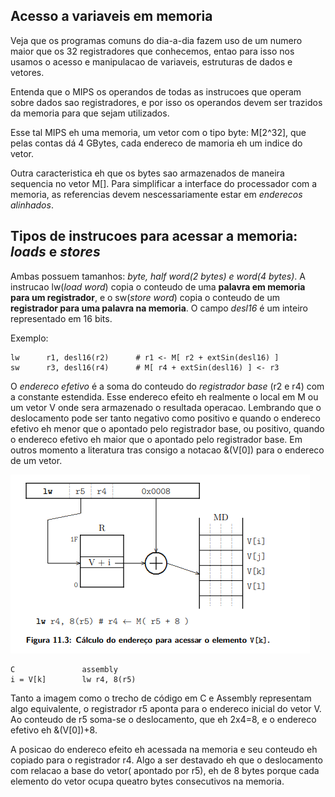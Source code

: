 ## Acesso a variaveis em memoria

Veja que os programas comuns do dia-a-dia fazem uso de um numero maior que os 32 registradores que conhecemos, entao para isso nos usamos o acesso e manipulacao de variaveis, estruturas de dados e vetores.  

Entenda que o MIPS os operandos de todas as instrucoes que operam sobre dados sao registradores, e por isso os operandos devem ser trazidos da memoria para que sejam utilizados.  

Esse tal MIPS eh uma memoria, um vetor com o tipo byte: M[2^32], que pelas contas dá 4 GBytes, cada endereco de mamoria eh um indice do vetor.  

Outra caracteristica eh que os bytes sao armazenados de maneira sequencia no vetor M[]. Para simplificar a interface do processador com a memoria, as referencias devem nescessariamente estar em *enderecos alinhados*.


## Tipos de instrucoes para acessar a memoria: *loads* e *stores*

Ambas possuem tamanhos: *byte, half word(2 bytes) e word(4 bytes)*. A instrucao lw(*load word*) copia o conteudo de uma **palavra em memoria para um registrador**, e o sw(*store word*) copia o conteudo de um **registrador para uma palavra na memoria**. O campo *desl16* é um inteiro representado em 16 bits.  

Exemplo:
```
lw      r1, desl16(r2)      # r1 <- M[ r2 + extSin(desl16) ]
sw      r3, desl16(r4)      # M[ r4 + extSin(desl16) ] <- r3
```  

O *endereco efetivo* é a soma do conteudo do *registrador base* (r2 e r4) com a constante estendida. Esse endereco efeito eh realmente o local em M ou um vetor V onde sera armazenado o resultada operacao. Lembrando que o deslocamento pode ser tanto negativo como positivo e quando o endereco efetivo eh menor que o apontado pelo registrador base, ou positivo, quando o endereco efetivo eh maior que o apontado pelo registrador base. Em outros momento a literatura tras consigo a notacao &(V[0]) para o endereco de um vetor.

![Alt text](./imagens/figura-11-3.png)

```
C               assembly
i = V[k]        lw r4, 8(r5)
``` 

Tanto a imagem como o trecho de código em C e Assembly representam algo equivalente, o registrador r5 aponta para o endereco inicial do vetor V. Ao conteudo de r5 soma-se o deslocamento, que eh 2x4=8, e o endereco efetivo eh &(V[0])+8.  

A posicao do endereco efeito eh acessada na memoria e seu conteudo eh copiado para o registrador r4. Algo a ser destavado eh que o deslocamento com relacao a base do vetor( apontado por r5), eh de 8 bytes porque cada elemento do vetor ocupa queatro bytes consecutivos na memoria.
